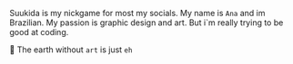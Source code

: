 Suukida is my nickgame for most my socials. My name is `Ana` and im Brazilian.
  My passion is graphic design and art. But i`m really trying to be good at coding.

  🌸 The earth without `art` is just `eh`
